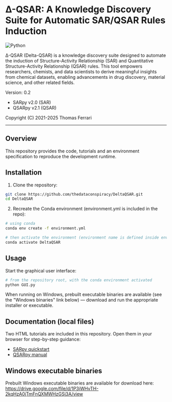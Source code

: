 # Δ-QSAR: A Knowledge Discovery Suite for Automatic SAR/QSAR Rules Induction

![Python](https://img.shields.io/badge/Python-100%25-green)

Δ-QSAR (Delta-QSAR) is a knowledge discovery suite designed to automate the induction of Structure-Activity Relationship (SAR) and Quantitative Structure-Activity Relationship (QSAR) rules. This tool empowers researchers, chemists, and data scientists to derive meaningful insights from chemical datasets, enabling advancements in drug discovery, material science, and other related fields.

Version: 0.2
- SARpy v2.0 (SAR)
- QSARpy v2.1 (QSAR)

Copyright (C) 2021-2025 Thomas Ferrari

---

## Overview

This repository provides the code, tutorials and an environment specification to reproduce the development runtime. 

## Installation

1. Clone the repository:
```bash
git clone https://github.com/thedataconspiracy/DeltaQSAR.git
cd DeltaQSAR
```

2. Recreate the Conda environment (environment.yml is included in the repo):
```bash
# using conda
conda env create -f environment.yml

# then activate the environment (environment name is defined inside environment.yml; default: DeltaQSAR)
conda activate DeltaQSAR
```

## Usage

Start the graphical user interface:
```bash
# from the repository root, with the conda environment activated
python GUI.py
```

When running on Windows, prebuilt executable binaries are available (see the "Windows binaries" link below) — download and run the appropriate installer or executable.

## Documentation (local files)

Two HTML tutorials are included in this repository. Open them in your browser for step-by-step guidance:

- [SARpy quickstart](https://thedataconspiracy.github.io/DeltaQSAR/SARpy2_Quickstart.html)
- [QSARpy manual](https://thedataconspiracy.github.io/DeltaQSAR/QSARpy2_Manual.html)

## Windows executable binaries

Prebuilt Windows executable binaries are available for download here:
https://drive.google.com/file/d/1P3iWHvTH-2kqHzA0jTmFnQXMWHzGSj3A/view

